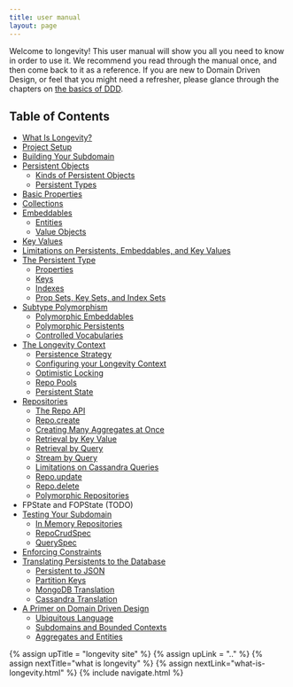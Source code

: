 ```yaml
---
title: user manual
layout: page
---
```


Welcome to longevity! This user manual will show you all you need to
know in order to use it. We recommend you read through the manual
once, and then come back to it as a reference. If you are new to
Domain Driven Design, or feel that you might need a refresher, please
glance through the chapters on [the basics of DDD](./ddd-basics/).

## Table of Contents

- [What Is Longevity?](what-is-longevity.html)
- [Project Setup](project-setup.html)
- [Building Your Subdomain](subdomain.html)
- [Persistent Objects](persistent)
  - [Kinds of Persistent Objects](persistent/kinds.html)
  - [Persistent Types](persistent/ptypes.html)
- [Basic Properties](basics.html)
- [Collections](collections.html)
- [Embeddables](embeddable)
  - [Entities](embeddable/entities.html)
  - [Value Objects](embeddable/value-objects.html)
- [Key Values](key-values.html)
- [Limitations on Persistents, Embeddables, and Key Values](limitations.html)
- [The Persistent Type](ptype)
  - [Properties](ptype/properties.html)
  - [Keys](ptype/keys.html)
  - [Indexes](ptype/indexes.html)
  - [Prop Sets, Key Sets, and Index Sets](ptype/sets.html)
- [Subtype Polymorphism](poly)
  - [Polymorphic Embeddables](poly/embeddables.html)
  - [Polymorphic Persistents](poly/persistents.html)
  - [Controlled Vocabularies](poly/cv.html)
- [The Longevity Context](context)
  - [Persistence Strategy](context/pstrat.html)
  - [Configuring your Longevity Context](context/config.html)
  - [Optimistic Locking](context/opt-lock.html)
  - [Repo Pools](context/repo-pools.html)
  - [Persistent State](context/persistent-state.html)
- [Repositories](repo/index.html)
  - [The Repo API](repo/repo-api.html)
  - [Repo.create](repo/create.html)
  - [Creating Many Aggregates at Once](repo/create-many.html)
  - [Retrieval by Key Value](repo/retrieve.html)
  - [Retrieval by Query](repo/query.html)
  - [Stream by Query](repo/stream.html)
  - [Limitations on Cassandra Queries](repo/cassandra-query-limits.html)
  - [Repo.update](repo/update.html)
  - [Repo.delete](repo/delete.html)
  - [Polymorphic Repositories](repo/poly.html)
- FPState and FOPState (TODO)
- [Testing Your Subdomain](testing)
  - [In Memory Repositories](testing/in-mem-repos.html)
  - [RepoCrudSpec](testing/repo-crud-spec.html)
  - [QuerySpec](testing/query-spec.html)
- [Enforcing Constraints](constraints.html)
- [Translating Persistents to the Database](translation)
  - [Persistent to JSON](translation/json.html)
  - [Partition Keys](translation/keys.html)
  - [MongoDB Translation](translation/mongo.html)
  - [Cassandra Translation](translation/cassandra.html)
- [A Primer on Domain Driven Design](ddd-basics)
  - [Ubiquitous Language](ddd-basics/ubiquitous-language.html)
  - [Subdomains and Bounded Contexts](ddd-basics/subdomains-and-bounded-contexts.html)
  - [Aggregates and Entities](ddd-basics/aggregates-and-entities.html)

{% assign upTitle = "longevity site" %}
{% assign upLink = ".." %}
{% assign nextTitle="what is longevity" %}
{% assign nextLink="what-is-longevity.html" %}
{% include navigate.html %}
